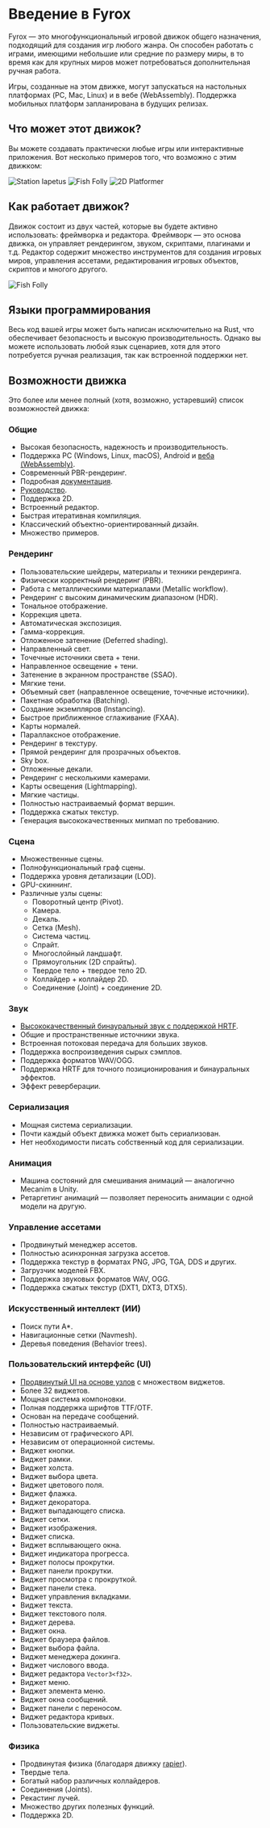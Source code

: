 # Введение в Fyrox

Fyrox — это многофункциональный игровой движок общего назначения, подходящий для создания игр любого жанра. Он способен работать с играми, имеющими небольшие или средние по размеру миры, в то время как для крупных миров может потребоваться дополнительная ручная работа.

Игры, созданные на этом движке, могут запускаться на настольных платформах (PC, Mac, Linux) и в вебе (WebAssembly). Поддержка мобильных платформ запланирована в будущих релизах.

## Что может этот движок?

Вы можете создавать практически любые игры или интерактивные приложения. Вот несколько примеров того, что возможно с этим движком:

![Station Iapetus](game_example1.jpg)
![Fish Folly](game_example2.jpg)
![2D Platformer](game_example3.jpg)

## Как работает движок?

Движок состоит из двух частей, которые вы будете активно использовать: фреймворка и редактора. Фреймворк — это основа движка, он управляет рендерингом, звуком, скриптами, плагинами и т.д. Редактор содержит множество инструментов для создания игровых миров, управления ассетами, редактирования игровых объектов, скриптов и многого другого.

![Fish Folly](editor.png)

## Языки программирования

Весь код вашей игры может быть написан исключительно на Rust, что обеспечивает безопасность и высокую производительность. Однако вы можете использовать любой язык сценариев, хотя для этого потребуется ручная реализация, так как встроенной поддержки нет.

## Возможности движка

Это более или менее полный (хотя, возможно, устаревший) список возможностей движка:

### Общие

- Высокая безопасность, надежность и производительность.
- Поддержка PC (Windows, Linux, macOS), Android и [веба (WebAssembly)](https://fyrox.rs/examples).
- Современный PBR-рендеринг.
- Подробная [документация](https://docs.rs/Fyrox).
- [Руководство](https://fyrox-book.github.io).
- Поддержка 2D.
- Встроенный редактор.
- Быстрая итеративная компиляция.
- Классический объектно-ориентированный дизайн.
- Множество примеров.

### Рендеринг

- Пользовательские шейдеры, материалы и техники рендеринга.
- Физически корректный рендеринг (PBR).
- Работа с металлическими материалами (Metallic workflow).
- Рендеринг с высоким динамическим диапазоном (HDR).
- Тональное отображение.
- Коррекция цвета.
- Автоматическая экспозиция.
- Гамма-коррекция.
- Отложенное затенение (Deferred shading).
- Направленный свет.
- Точечные источники света + тени.
- Направленное освещение + тени.
- Затенение в экранном пространстве (SSAO).
- Мягкие тени.
- Объемный свет (направленное освещение, точечные источники).
- Пакетная обработка (Batching).
- Создание экземпляров (Instancing).
- Быстрое приближенное сглаживание (FXAA).
- Карты нормалей.
- Параллаксное отображение.
- Рендеринг в текстуру.
- Прямой рендеринг для прозрачных объектов.
- Sky box.
- Отложенные декали.
- Рендеринг с несколькими камерами.
- Карты освещения (Lightmapping).
- Мягкие частицы.
- Полностью настраиваемый формат вершин.
- Поддержка сжатых текстур.
- Генерация высококачественных мипмап по требованию.

### Сцена

- Множественные сцены.
- Полнофункциональный граф сцены.
- Поддержка уровня детализации (LOD).
- GPU-скиннинг.
- Различные узлы сцены:
    - Поворотный центр (Pivot).
    - Камера.
    - Декаль.
    - Сетка (Mesh).
    - Система частиц.
    - Спрайт.
    - Многослойный ландшафт.
    - Прямоугольник (2D спрайты).
    - Твердое тело + твердое тело 2D.
    - Коллайдер + коллайдер 2D.
    - Соединение (Joint) + соединение 2D.

### Звук

- [Высококачественный бинауральный звук с поддержкой HRTF](https://github.com/FyroxEngine/Fyrox/tree/master/fyrox-sound).
- Общие и пространственные источники звука.
- Встроенная потоковая передача для больших звуков.
- Поддержка воспроизведения сырых сэмплов.
- Поддержка форматов WAV/OGG.
- Поддержка HRTF для точного позиционирования и бинауральных эффектов.
- Эффект реверберации.

### Сериализация

- Мощная система сериализации.
- Почти каждый объект движка может быть сериализован.
- Нет необходимости писать собственный код для сериализации.

### Анимация

- Машина состояний для смешивания анимаций — аналогично Mecanim в Unity.
- Ретаргетинг анимаций — позволяет переносить анимации с одной модели на другую.

### Управление ассетами

- Продвинутый менеджер ассетов.
- Полностью асинхронная загрузка ассетов.
- Поддержка текстур в форматах PNG, JPG, TGA, DDS и других.
- Загрузчик моделей FBX.
- Поддержка звуковых форматов WAV, OGG.
- Поддержка сжатых текстур (DXT1, DXT3, DTX5).

### Искусственный интеллект (ИИ)

- Поиск пути A*.
- Навигационные сетки (Navmesh).
- Деревья поведения (Behavior trees).

### Пользовательский интерфейс (UI)

- [Продвинутый UI на основе узлов](https://github.com/FyroxEngine/Fyrox/tree/master/fyrox-ui) с множеством виджетов.
- Более 32 виджетов.
- Мощная система компоновки.
- Полная поддержка шрифтов TTF/OTF.
- Основан на передаче сообщений.
- Полностью настраиваемый.
- Независим от графического API.
- Независим от операционной системы.
- Виджет кнопки.
- Виджет рамки.
- Виджет холста.
- Виджет выбора цвета.
- Виджет цветового поля.
- Виджет флажка.
- Виджет декоратора.
- Виджет выпадающего списка.
- Виджет сетки.
- Виджет изображения.
- Виджет списка.
- Виджет всплывающего окна.
- Виджет индикатора прогресса.
- Виджет полосы прокрутки.
- Виджет панели прокрутки.
- Виджет просмотра с прокруткой.
- Виджет панели стека.
- Виджет управления вкладками.
- Виджет текста.
- Виджет текстового поля.
- Виджет дерева.
- Виджет окна.
- Виджет браузера файлов.
- Виджет выбора файла.
- Виджет менеджера докинга.
- Виджет числового ввода.
- Виджет редактора `Vector3<f32>`.
- Виджет меню.
- Виджет элемента меню.
- Виджет окна сообщений.
- Виджет панели с переносом.
- Виджет редактора кривых.
- Пользовательские виджеты.

### Физика

- Продвинутая физика (благодаря движку [rapier](https://github.com/dimforge/rapier)).
- Твердые тела.
- Богатый набор различных коллайдеров.
- Соединения (Joints).
- Рекастинг лучей.
- Множество других полезных функций.
- Поддержка 2D.